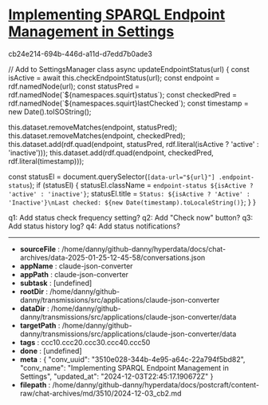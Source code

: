 # [Implementing SPARQL Endpoint Management in Settings](https://claude.ai/chat/3510e028-344b-4e95-a64c-22a794f5bd82)

cb24e214-694b-446d-a11d-d7edd7b0ade3

 <antArtifact identifier="settings-manager-timestamps" type="application/vnd.ant.code" language="javascript" title="Settings manager with status check timestamps">
// Add to SettingsManager class
async updateEndpointStatus(url) {
  const isActive = await this.checkEndpointStatus(url);
  const endpoint = rdf.namedNode(url);
  const statusPred = rdf.namedNode(`${namespaces.squirt}status`);
  const checkedPred = rdf.namedNode(`${namespaces.squirt}lastChecked`);
  const timestamp = new Date().toISOString();
  
  this.dataset.removeMatches(endpoint, statusPred);
  this.dataset.removeMatches(endpoint, checkedPred);
  this.dataset.add(rdf.quad(endpoint, statusPred, rdf.literal(isActive ? 'active' : 'inactive')));
  this.dataset.add(rdf.quad(endpoint, checkedPred, rdf.literal(timestamp)));
  
  const statusEl = document.querySelector(`[data-url="${url}"] .endpoint-status`);
  if (statusEl) {
    statusEl.className = `endpoint-status ${isActive ? 'active' : 'inactive'}`;
    statusEl.title = `Status: ${isActive ? 'Active' : 'Inactive'}\nLast checked: ${new Date(timestamp).toLocaleString()}`;
  }
}
</antArtifact>

q1: Add status check frequency setting?
q2: Add "Check now" button?
q3: Add status history log?
q4: Add status notifications?

---

* **sourceFile** : /home/danny/github-danny/hyperdata/docs/chat-archives/data-2025-01-25-12-45-58/conversations.json
* **appName** : claude-json-converter
* **appPath** : claude-json-converter
* **subtask** : [undefined]
* **rootDir** : /home/danny/github-danny/transmissions/src/applications/claude-json-converter
* **dataDir** : /home/danny/github-danny/transmissions/src/applications/claude-json-converter/data
* **targetPath** : /home/danny/github-danny/transmissions/src/applications/claude-json-converter/data
* **tags** : ccc10.ccc20.ccc30.ccc40.ccc50
* **done** : [undefined]
* **meta** : {
  "conv_uuid": "3510e028-344b-4e95-a64c-22a794f5bd82",
  "conv_name": "Implementing SPARQL Endpoint Management in Settings",
  "updated_at": "2024-12-03T22:45:17.190672Z"
}
* **filepath** : /home/danny/github-danny/hyperdata/docs/postcraft/content-raw/chat-archives/md/3510/2024-12-03_cb2.md